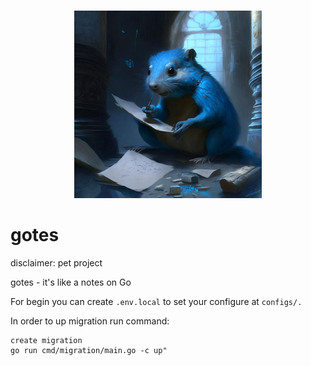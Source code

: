 <p align="center">
  <br>
  <img width="300" src="./assets/images/logo.png" alt="repo logo">
  <br>
</p>

# gotes
disclaimer: pet project

gotes - it's like a notes on Go

For begin you can create `.env.local`  to set your configure at `configs/.`

In order to up migration run command:



```
create migration
go run cmd/migration/main.go -c up"
```
